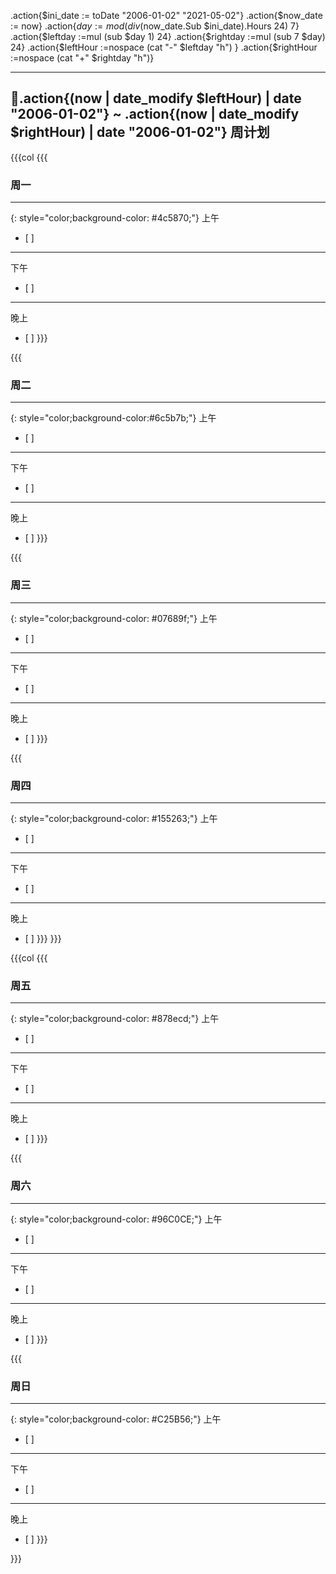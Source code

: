 
.action{$ini_date := toDate "2006-01-02" "2021-05-02"}
.action{$now_date := now}
.action{$day := mod (div ($now_date.Sub $ini_date).Hours 24) 7}
.action{$leftday :=mul (sub $day 1)  24}
.action{$rightday :=mul (sub 7 $day) 24}
.action{$leftHour :=nospace (cat "-" $leftday "h") }
.action{$rightHour :=nospace (cat "+" $rightday "h")}

---
## 📅.action{(now | date_modify $leftHour) | date "2006-01-02"} ~ .action{(now | date_modify $rightHour) | date "2006-01-02"} 周计划

{{{col
{{{
### 周一
---
{: style="color;background-color: #4c5870;"}
上午
- [ ] 
---
下午
- [ ] 
---

晚上
- [ ] 
}}}

{{{
### 周二
---
{: style="color;background-color:#6c5b7b;"}
上午
- [ ] 
---
下午
- [ ] 
---

晚上
- [ ] 
}}}

{{{
### 周三
---
{: style="color;background-color: #07689f;"}
上午
- [ ] 
---
下午
- [ ] 
---

晚上
- [ ] 
}}}

{{{
### 周四
---
{: style="color;background-color: #155263;"}
上午
- [ ] 
---
下午
- [ ] 
---

晚上
- [ ] 
}}}
}}}

{{{col
{{{
### 周五
---
{: style="color;background-color: #878ecd;"}
上午
- [ ] 
---
下午
- [ ] 
---
晚上
- [ ]
}}}

{{{
### 周六
---
{: style="color;background-color: #96C0CE;"}
上午
- [ ] 
---
下午
- [ ] 
---

晚上
- [ ] 
}}}

{{{
### 周日
---
{: style="color;background-color: #C25B56;"}
上午
- [ ] 
---
下午
- [ ] 
---

晚上
- [ ] 
}}}


}}}